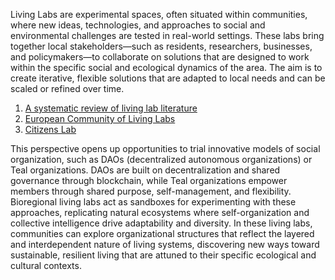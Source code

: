 Living Labs are experimental spaces, often situated within communities, where new ideas, technologies, and approaches to social and environmental challenges are tested in real-world settings. These labs bring together local stakeholders—such as residents, researchers, businesses, and policymakers—to collaborate on solutions that are designed to work within the specific social and ecological dynamics of the area. The aim is to create iterative, flexible solutions that are adapted to local needs and can be scaled or refined over time.

1. [A systematic review of living lab literature](https://www.sciencedirect.com/science/article/abs/pii/S0959652618339830)
2. [European Community of Living Labs](https://enoll.org/)
3. [Citizens Lab](https://citizenslab.eu/)

This perspective opens up opportunities to trial innovative models of social organization, such as DAOs (decentralized autonomous organizations) or Teal organizations. DAOs are built on decentralization and shared governance through blockchain, while Teal organizations empower members through shared purpose, self-management, and flexibility. Bioregional living labs act as sandboxes for experimenting with these approaches, replicating natural ecosystems where self-organization and collective intelligence drive adaptability and diversity. In these living labs, communities can explore organizational structures that reflect the layered and interdependent nature of living systems, discovering new ways toward sustainable, resilient living that are attuned to their specific ecological and cultural contexts.